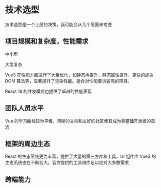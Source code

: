 # 技术选型

技术选型是一个上层的决策，我可能会从几个层面来考虑

## 项目规模和复杂度，性能需求

中小型

大型复杂

Vue3 在性能方面进行了大量优化，如静态树提升、静态属性提升、更快的虚拟 DOM 算法等，显著提升了渲染性能。适合对性能要求较高的项目。

React 18 的并发模式也提供了卓越的性能表现

## 团队人员水平

Vue 的学习曲线较为平缓，清晰的文档和友好的社区使其成为零基础开发者的首选

## 框架的周边生态

React 的生态系统更为丰富，提供了大量的第三方库和工具，UI 组件库
Vue3 的生态系统也在不断壮大，官方提供的工具和库足以应对大多数需求

## 跨端能力
